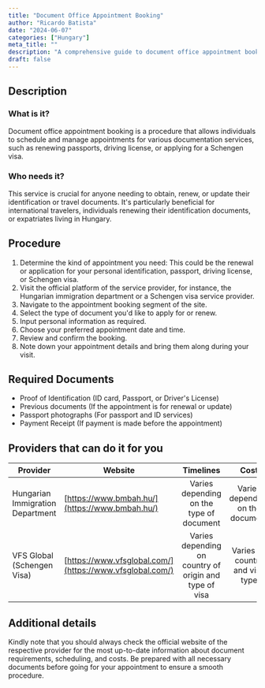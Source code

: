 ```yaml
---
title: "Document Office Appointment Booking"
author: "Ricardo Batista"
date: "2024-06-07"
categories: ["Hungary"]
meta_title: ""
description: "A comprehensive guide to document office appointment booking in Hungary."
draft: false
---
```


## Description
### What is it?
Document office appointment booking is a procedure that allows individuals to schedule and manage appointments for various documentation services, such as renewing passports, driving license, or applying for a Schengen visa.

### Who needs it?
This service is crucial for anyone needing to obtain, renew, or update their identification or travel documents. It's particularly beneficial for international travelers, individuals renewing their identification documents, or expatriates living in Hungary.

## Procedure
1. Determine the kind of appointment you need: This could be the renewal or application for your personal identification, passport, driving license, or Schengen visa.
2. Visit the official platform of the service provider, for instance, the Hungarian immigration department or a Schengen visa service provider. 
3. Navigate to the appointment booking segment of the site.
4. Select the type of document you'd like to apply for or renew.
5. Input personal information as required.
6. Choose your preferred appointment date and time.
7. Review and confirm the booking.
8. Note down your appointment details and bring them along during your visit. 

## Required Documents
- Proof of Identification (ID card, Passport, or Driver's License)
- Previous documents (If the appointment is for renewal or update)
- Passport photographs (For passport and ID services)
- Payment Receipt (If payment is made before the appointment)

## Providers that can do it for you

| Provider        |     Website     |     Timelines    |       Cost      |
| --------------- | --------------- |  :-------------: | :-------------: |
| Hungarian Immigration Department      |  [https://www.bmbah.hu/](https://www.bmbah.hu/)      |      Varies depending on the type of document      |        Varies depending on the document       |
| VFS Global (Schengen Visa) | [https://www.vfsglobal.com/](https://www.vfsglobal.com/) | Varies depending on country of origin and type of visa | Varies by country and visa type |

## Additional details
Kindly note that you should always check the official website of the respective provider for the most up-to-date information about document requirements, scheduling, and costs. Be prepared with all necessary documents before going for your appointment to ensure a smooth procedure.